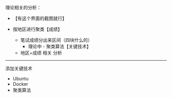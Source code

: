 理论相关的分析：

- 【有这个界面的截图就行】

- 按地区进行聚类【成绩】
	- 笔试成绩分出来区间（四块什么的）
		- 理论中 - 聚类算法【关键技术】
	- 地区+成绩 相关 分析

---

添加关键技术
- Ubuntu
- Docker
- 聚类算法